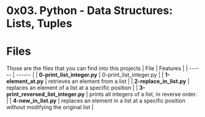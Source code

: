 # 0x03. Python - Data Structures: Lists, Tuples

# Files
Those are the files that you can find into this projects
| File | Features |
| ------ | ------ |
| **0-print_list_integer.py** | 0-print_list_integer.py |
| **1-element_at.py** | retrieves an element from a list |
| **2-replace_in_list.py** | replaces an element of a list at a specific position |
| **3-print_reversed_list_integer.py** | prints all integers of a list, in reverse order. |
| **4-new_in_list.py** | replaces an element in a list at a specific position without modifying the original list |